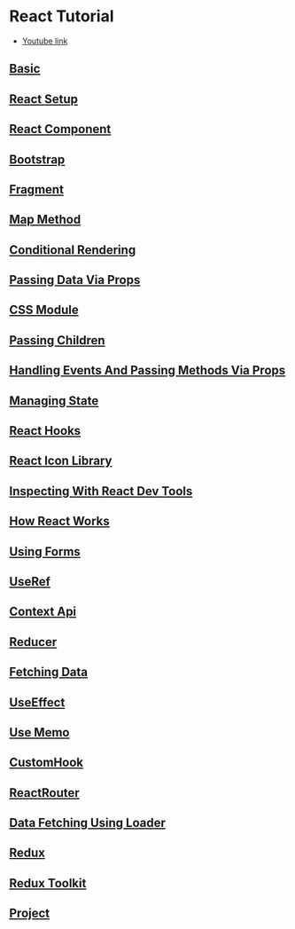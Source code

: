 # React Tutorial

- [Youtube link](https://www.youtube.com/watch?v=eILUmCJhl64&t=189s)

## [Basic](https://github.com/siba-x-prasad/ReactPlayground/blob/main/readMe/youtube/1.Basic.md)

## [React Setup](https://github.com/siba-x-prasad/ReactPlayground/blob/main/readMe/youtube/2.ReactSetup.md)

## [React Component](https://github.com/siba-x-prasad/ReactPlayground/blob/main/readMe/youtube/3.Components.md)

## [Bootstrap](https://github.com/siba-x-prasad/ReactPlayground/blob/main/readMe/youtube/4.Bootstrap.md)

## [Fragment](https://github.com/siba-x-prasad/ReactPlayground/blob/main/readMe/youtube/5.Fragments.md)

## [Map Method](https://github.com/siba-x-prasad/ReactPlayground/blob/main/readMe/youtube/6.MapMethod.md)

## [Conditional Rendering](https://github.com/siba-x-prasad/ReactPlayground/blob/main/readMe/youtube/7.ConditionalRendering.md)

## [Passing Data Via Props](https://github.com/siba-x-prasad/ReactPlayground/blob/main/readMe/youtube/8.PassingDataViaProops.md)

## [CSS Module](https://github.com/siba-x-prasad/ReactPlayground/blob/main/readMe/youtube/9.CssModule.md)

## [Passing Children](https://github.com/siba-x-prasad/ReactPlayground/blob/main/readMe/youtube/10.PassingChildren.md)

## [Handling Events And Passing Methods Via Props](https://github.com/siba-x-prasad/ReactPlayground/blob/main/readMe/youtube/11.HandlingEventsAndPassingMethodsViaProps.md)

## [Managing State](https://github.com/siba-x-prasad/ReactPlayground/blob/main/readMe/youtube/12.ManagingState.md)

## [React Hooks](https://github.com/siba-x-prasad/ReactPlayground/blob/main/readMe/youtube/12.ReactHooks.md)

## [React Icon Library](https://github.com/siba-x-prasad/ReactPlayground/blob/main/readMe/youtube/13.ReactIconLibrary.md)

## [Inspecting With React Dev Tools](https://github.com/siba-x-prasad/ReactPlayground/blob/main/readMe/youtube/14.InspectingWithReactDevTools.md)

## [How React Works](https://github.com/siba-x-prasad/ReactPlayground/blob/main/readMe/youtube/15.HowReactWorks.md)

## [Using Forms](https://github.com/siba-x-prasad/ReactPlayground/blob/main/readMe/youtube/16.UsingForms.md)

## [UseRef](https://github.com/siba-x-prasad/ReactPlayground/blob/main/readMe/youtube/17.UseRef.md)

## [Context Api](https://github.com/siba-x-prasad/ReactPlayground/blob/main/readMe/youtube/18.ContextApi.md)

## [Reducer](https://github.com/siba-x-prasad/ReactPlayground/blob/main/readMe/youtube/19.Reducer.md)

## [Fetching Data](https://github.com/siba-x-prasad/ReactPlayground/blob/main/readMe/youtube/20.FetchingData.md)

## [UseEffect](https://github.com/siba-x-prasad/ReactPlayground/blob/main/readMe/youtube/21.UseEffect.md)

## [Use Memo](https://github.com/siba-x-prasad/ReactPlayground/blob/main/readMe/youtube/22.UseMemo.md)

## [CustomHook](https://github.com/siba-x-prasad/ReactPlayground/blob/main/readMe/youtube/23.CustomHook.md)

## [ReactRouter](https://github.com/siba-x-prasad/ReactPlayground/blob/main/readMe/youtube/24.ReactRouter.md)

## [Data Fetching Using Loader](https://github.com/siba-x-prasad/ReactPlayground/blob/main/readMe/youtube/25.DataFetchingUsingLoader.md)

## [Redux](https://github.com/siba-x-prasad/ReactPlayground/blob/main/readMe/youtube/26.Redux.md)

## [Redux Toolkit](https://github.com/siba-x-prasad/ReactPlayground/blob/main/readMe/youtube/27.ReduxToolkit.md)

## [Project](https://github.com/siba-x-prasad/ReactPlayground/blob/main/readMe/youtube/28.Project.md)
